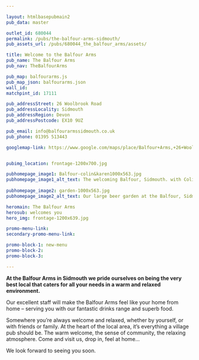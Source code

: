 ```yaml
---

layout: htmlbasepubmain2
pub_data: master

outlet_id: 680044
permalink: /pubs/the-balfour-arms-sidmouth/
pub_assets_url: /pubs/680044_the_balfour_arms/assets/

title: Welcome to the Balfour Arms
pub_name: The Balfour Arms
pub_nav: TheBalfourArms

pub_map: balfourarms.js
pub_map_json: balfourarms.json
wall_id:
matchpint_id: 17111

pub_addressStreet: 26 Woolbrook Road
pub_addressLocality: Sidmouth
pub_addressRegion: Devon
pub_addressPostcode: EX10 9UZ

pub_email: info@balfourarmssidmouth.co.uk
pub_phone: 01395 513443

googlemap-link: https://www.google.com/maps/place/Balfour+Arms,+26+Woolbrook+Rd,+Sidmouth+EX10+9UZ,+UK/@50.694138,-3.240542,16z/data=!4m15!1m9!4m8!1m3!2m2!1d-3.2406386!2d50.6944166!1m3!2m2!1d-3.2405419!2d50.6941378!3m4!1s0x486d9cf2f7d070e5:0x86cde25c683f749a!8m2!3d50.6941378!4d-3.2405419?hl=en-GB


pubimg_location: frontage-1200x700.jpg 

pubhomepage_image1: Balfour-colin&karen1000x563.jpg 
pubhomepage_image1_alt_text: The welcoming Balfour, Sidmouth. with Colin and Karen
 
pubhomepage_image2: garden-1000x563.jpg
pubhomepage_image2_alt_text: Our large beer garden at the Balfour, Sidmouth

heromain: The Balfour Arms
herosub: welcomes you
hero_img: frontage-1200x639.jpg

promo-menu-link:
secondary-promo-menu-link:

promo-block-1: new-menu
promo-block-2:
promo-block-3: 

---
```



<p><strong>At the Balfour Arms in Sidmouth we pride ourselves on being the very best local that caters for all your needs in a warm and relaxed environment.</strong></p>

<p>Our excellent staff will make the Balfour Arms feel like your home from home – serving you with our fantastic drinks range and superb food.</p>

<p>Somewhere you’re always welcome and relaxed, whether by yourself, or with friends or family. At the heart of the local area, it’s everything a village pub should be. The warm welcome, the sense of community, the relaxing atmosphere. 
Come and visit us, drop in, feel at home… </p>

<p>We look forward to seeing you soon.</p>

